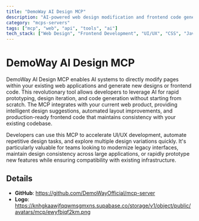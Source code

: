 ```yaml
---
title: "DemoWay AI Design MCP"
description: "AI-powered web design modification and frontend code generation for existing web products."
category: "mcps-servers"
tags: ["mcp", "web", "api", "tools", "ai"]
tech_stack: ["Web Design", "Frontend Development", "UI/UX", "CSS", "JavaScript"]
---
```


# DemoWay AI Design MCP

DemoWay AI Design MCP enables AI systems to directly modify pages within your existing web applications and generate new designs or frontend code. This revolutionary tool allows developers to leverage AI for rapid prototyping, design iteration, and code generation without starting from scratch. The MCP integrates with your current web product, providing intelligent design suggestions, automated layout improvements, and production-ready frontend code that maintains consistency with your existing codebase.

Developers can use this MCP to accelerate UI/UX development, automate repetitive design tasks, and explore multiple design variations quickly. It's particularly valuable for teams looking to modernize legacy interfaces, maintain design consistency across large applications, or rapidly prototype new features while ensuring compatibility with existing infrastructure.

## Details

- **GitHub**: https://github.com/DemoWayOfficial/mcp-server
- **Logo**: https://knhgkaawjfqqwmsgmxns.supabase.co/storage/v1/object/public/avatars/mcp/ewyfbjqf2km.png
